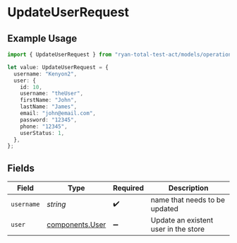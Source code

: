 # UpdateUserRequest

## Example Usage

```typescript
import { UpdateUserRequest } from "ryan-total-test-act/models/operations";

let value: UpdateUserRequest = {
  username: "Kenyon2",
  user: {
    id: 10,
    username: "theUser",
    firstName: "John",
    lastName: "James",
    email: "john@email.com",
    password: "12345",
    phone: "12345",
    userStatus: 1,
  },
};
```

## Fields

| Field                                              | Type                                               | Required                                           | Description                                        |
| -------------------------------------------------- | -------------------------------------------------- | -------------------------------------------------- | -------------------------------------------------- |
| `username`                                         | *string*                                           | :heavy_check_mark:                                 | name that needs to be updated                      |
| `user`                                             | [components.User](../../models/components/user.md) | :heavy_minus_sign:                                 | Update an existent user in the store               |